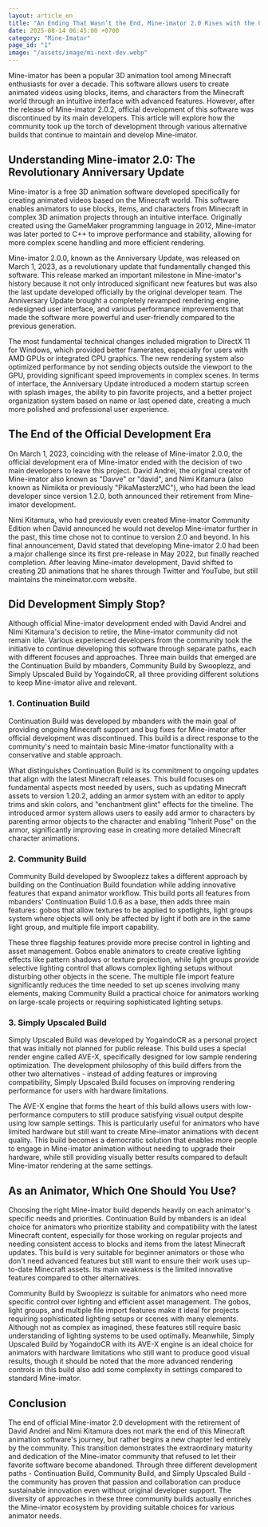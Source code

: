 ```yaml
---
layout: article_en
title: "An Ending That Wasn’t the End, Mine-imator 2.0 Rises with the Community"
date: 2025-08-14 06:45:00 +0700
category: "Mine-Imator"
page_id: "1"
image: "/assets/image/mi-next-dev.webp"
---
```


Mine-imator has been a popular 3D animation tool among Minecraft enthusiasts for over a decade. This software allows users to create animated videos using blocks, items, and characters from the Minecraft world through an intuitive interface with advanced features. However, after the release of Mine-imator 2.0.2, official development of this software was discontinued by its main developers. This article will explore how the community took up the torch of development through various alternative builds that continue to maintain and develop Mine-imator.

## Understanding Mine-imator 2.0: The Revolutionary Anniversary Update

Mine-imator is a free 3D animation software developed specifically for creating animated videos based on the Minecraft world. This software enables animators to use blocks, items, and characters from Minecraft in complex 3D animation projects through an intuitive interface. Originally created using the GameMaker programming language in 2012, Mine-imator was later ported to C++ to improve performance and stability, allowing for more complex scene handling and more efficient rendering.

Mine-imator 2.0.0, known as the Anniversary Update, was released on March 1, 2023, as a revolutionary update that fundamentally changed this software. This release marked an important milestone in Mine-imator's history because it not only introduced significant new features but was also the last update developed officially by the original developer team. The Anniversary Update brought a completely revamped rendering engine, redesigned user interface, and various performance improvements that made the software more powerful and user-friendly compared to the previous generation.

The most fundamental technical changes included migration to DirectX 11 for Windows, which provided better framerates, especially for users with AMD GPUs or integrated CPU graphics. The new rendering system also optimized performance by not sending objects outside the viewport to the GPU, providing significant speed improvements in complex scenes. In terms of interface, the Anniversary Update introduced a modern startup screen with splash images, the ability to pin favorite projects, and a better project organization system based on name or last opened date, creating a much more polished and professional user experience.

## The End of the Official Development Era

On March 1, 2023, coinciding with the release of Mine-imator 2.0.0, the official development era of Mine-imator ended with the decision of two main developers to leave this project. David Andrei, the original creator of Mine-imator also known as "Davve" or "david", and Nimi Kitamura (also known as Nimikita or previously "PikaMasterzMC"), who had been the lead developer since version 1.2.0, both announced their retirement from Mine-imator development.

Nimi Kitamura, who had previously even created Mine-imator Community Edition when David announced he would not develop Mine-imator further in the past, this time chose not to continue to version 2.0 and beyond. In his final announcement, David stated that developing Mine-imator 2.0 had been a major challenge since its first pre-release in May 2022, but finally reached completion. After leaving Mine-imator development, David shifted to creating 2D animations that he shares through Twitter and YouTube, but still maintains the mineimator.com website.

## Did Development Simply Stop?

Although official Mine-imator development ended with David Andrei and Nimi Kitamura's decision to retire, the Mine-imator community did not remain idle. Various experienced developers from the community took the initiative to continue developing this software through separate paths, each with different focuses and approaches. Three main builds that emerged are the Continuation Build by mbanders, Community Build by Swooplezz, and Simply Upscaled Build by YogaindoCR, all three providing different solutions to keep Mine-imator alive and relevant.

### 1. Continuation Build

Continuation Build was developed by mbanders with the main goal of providing ongoing Minecraft support and bug fixes for Mine-imator after official development was discontinued. This build is a direct response to the community's need to maintain basic Mine-imator functionality with a conservative and stable approach.

What distinguishes Continuation Build is its commitment to ongoing updates that align with the latest Minecraft releases. This build focuses on fundamental aspects most needed by users, such as updating Minecraft assets to version 1.20.2, adding an armor system with an editor to apply trims and skin colors, and "enchantment glint" effects for the timeline. The introduced armor system allows users to easily add armor to characters by parenting armor objects to the character and enabling "Inherit Pose" on the armor, significantly improving ease in creating more detailed Minecraft character animations.

### 2. Community Build

Community Build developed by Swooplezz takes a different approach by building on the Continuation Build foundation while adding innovative features that expand animator workflow. This build ports all features from mbanders' Continuation Build 1.0.6 as a base, then adds three main features: gobos that allow textures to be applied to spotlights, light groups system where objects will only be affected by light if both are in the same light group, and multiple file import capability.

These three flagship features provide more precise control in lighting and asset management. Gobos enable animators to create creative lighting effects like pattern shadows or texture projection, while light groups provide selective lighting control that allows complex lighting setups without disturbing other objects in the scene. The multiple file import feature significantly reduces the time needed to set up scenes involving many elements, making Community Build a practical choice for animators working on large-scale projects or requiring sophisticated lighting setups.

### 3. Simply Upscaled Build

Simply Upscaled Build was developed by YogaindoCR as a personal project that was initially not planned for public release. This build uses a special render engine called AVE-X, specifically designed for low sample rendering optimization. The development philosophy of this build differs from the other two alternatives - instead of adding features or improving compatibility, Simply Upscaled Build focuses on improving rendering performance for users with hardware limitations.

The AVE-X engine that forms the heart of this build allows users with low-performance computers to still produce satisfying visual output despite using low sample settings. This is particularly useful for animators who have limited hardware but still want to create Mine-imator animations with decent quality. This build becomes a democratic solution that enables more people to engage in Mine-imator animation without needing to upgrade their hardware, while still providing visually better results compared to default Mine-imator rendering at the same settings.

## As an Animator, Which One Should You Use?

Choosing the right Mine-imator build depends heavily on each animator's specific needs and priorities. Continuation Build by mbanders is an ideal choice for animators who prioritize stability and compatibility with the latest Minecraft content, especially for those working on regular projects and needing consistent access to blocks and items from the latest Minecraft updates. This build is very suitable for beginner animators or those who don't need advanced features but still want to ensure their work uses up-to-date Minecraft assets. Its main weakness is the limited innovative features compared to other alternatives.

Community Build by Swooplezz is suitable for animators who need more specific control over lighting and efficient asset management. The gobos, light groups, and multiple file import features make it ideal for projects requiring sophisticated lighting setups or scenes with many elements. Although not as complex as imagined, these features still require basic understanding of lighting systems to be used optimally. Meanwhile, Simply Upscaled Build by YogaindoCR with its AVE-X engine is an ideal choice for animators with hardware limitations who still want to produce good visual results, though it should be noted that the more advanced rendering controls in this build also add some complexity in settings compared to standard Mine-imator.

## Conclusion

The end of official Mine-imator 2.0 development with the retirement of David Andrei and Nimi Kitamura does not mark the end of this Minecraft animation software's journey, but rather begins a new chapter led entirely by the community. This transition demonstrates the extraordinary maturity and dedication of the Mine-imator community that refused to let their favorite software become abandoned. Through three different development paths - Continuation Build, Community Build, and Simply Upscaled Build - the community has proven that passion and collaboration can produce sustainable innovation even without original developer support. The diversity of approaches in these three community builds actually enriches the Mine-imator ecosystem by providing suitable choices for various animator needs.